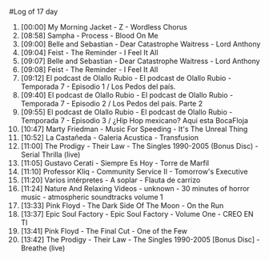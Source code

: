 #Log of 17 day

1. [00:00] My Morning Jacket - Z - Wordless Chorus
1. [08:58] Sampha - Process - Blood On Me
1. [09:00] Belle and Sebastian - Dear Catastrophe Waitress - Lord Anthony
1. [09:04] Feist - The Reminder - I Feel It All
1. [09:07] Belle and Sebastian - Dear Catastrophe Waitress - Lord Anthony
1. [09:08] Feist - The Reminder - I Feel It All
1. [09:12] El podcast de Olallo Rubio - El podcast de Olallo Rubio - Temporada 7 - Episodio 1 / Los Pedos del país.
1. [09:40] El podcast de Olallo Rubio - El podcast de Olallo Rubio - Temporada 7 - Episodio 2 / Los Pedos del país. Parte 2
1. [09:55] El podcast de Olallo Rubio - El podcast de Olallo Rubio - Temporada 7 - Episodio 3 / ¿Hip Hop mexicano? Aqui esta BocaFloja
1. [10:47] Marty Friedman - Music For Speeding - It's The Unreal Thing
1. [10:52] La Castañeda - Galeria Acustica - Transfusion
1. [11:00] The Prodigy - Their Law - The Singles 1990-2005 (Bonus Disc) - Serial Thrilla (live)
1. [11:05] Gustavo Cerati - Siempre Es Hoy - Torre de Marfil
1. [11:10] Professor Kliq - Community Service II - Tomorrow's Executive
1. [11:20] Varios intérpretes - A soplar - Flauta de carrizo
1. [11:24] Nature And Relaxing Videos - unknown - 30 minutes of horror music - atmospheric soundtracks volume 1
1. [13:33] Pink Floyd - The Dark Side Of The Moon - On the Run
1. [13:37] Epic Soul Factory - Epic Soul Factory - Volume One - CREO EN TI
1. [13:41] Pink Floyd - The Final Cut - One of the Few
1. [13:42] The Prodigy - Their Law - The Singles 1990-2005 [Bonus Disc] - Breathe (live)
